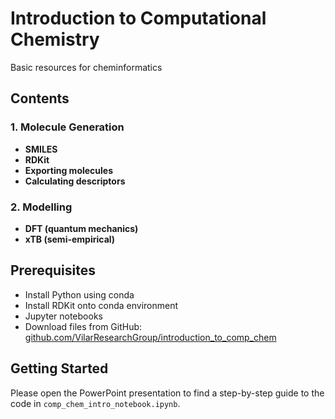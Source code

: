 # Introduction to Computational Chemistry

Basic resources for cheminformatics 

## Contents

### 1. Molecule Generation
- **SMILES**
- **RDKit**
- **Exporting molecules**
- **Calculating descriptors**

### 2. Modelling
- **DFT (quantum mechanics)**
- **xTB (semi-empirical)**

## Prerequisites

- Install Python using conda
- Install RDKit onto conda environment
- Jupyter notebooks
- Download files from GitHub: [github.com/VilarResearchGroup/introduction_to_comp_chem](https://github.com/VilarResearchGroup/introduction_to_comp_chem)

## Getting Started

Please open the PowerPoint presentation to find a step-by-step guide to the code in `comp_chem_intro_notebook.ipynb`.
